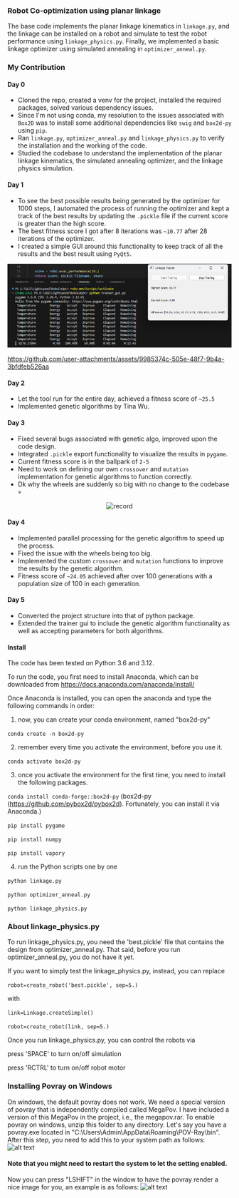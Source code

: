 ### Robot Co-optimization using planar linkage
The base code implements the planar linkage kinematics in `linkage.py`, and the linkage can be installed on a robot and simulate to test the robot performance using `linkage_physics.py`.  Finally, we implemented a basic linkage optimizer using simulated annealing in `optimizer_anneal.py`.

### My Contribution

#### Day 0
- Cloned the repo, created a venv for the project, installed the required packages, solved various dependency issues.
- Since I'm not using conda, my resolution to the issues associated with `Box2D` was to install some additional dependencies like `swig` and `box2d-py` using `pip`.
- Ran `linkage.py`, `optimizer_anneal.py` and `linkage_physics.py` to verify the installation and the working of the code.
- Studied the codebase to understand the implementation of the planar linkage kinematics, the simulated annealing optimizer, and the linkage physics simulation.

#### Day 1
- To see the best possible results being generated by the optimizer for 1000 steps, I  automated the process of running the optimizer and kept a track of the best results by updating the `.pickle` file if the current score is greater than the high score.
- The best fitness score I got after 8 iterations was `~10.77` after 28 iterations of the optimizer.
- I created a simple GUI around this functionality to keep track of all the results and the best result using `PyQt5`.

![Day 1 Output](/misc/day1_out.png)  

https://github.com/user-attachments/assets/9985374c-505e-48f7-9b4a-3bfdfeb526aa

#### Day 2
- Let the tool run for the entire day, achieved a fitness score of `~25.5`
- Implemented genetic algorithms by Tina Wu.

#### Day 3
- Fixed several bugs associated with genetic algo, improved upon the code design.
- Integrated `.pickle` export functionality to visualize the results in `pygame`.
- Current fitness score is in the ballpark of `2-5`
- Need to work on defining our own `crossover` and `mutation` implementation for genetic algorithms to function correctly.
- Dk why the wheels are suddenly so big with no change to the codebase 💀

<p align="center">
  <img src="https://github.com/user-attachments/assets/ebd2197b-2055-4b4a-b5cd-c93a0d1dc76e" alt="record">
</p>

#### Day 4
- Implemented parallel processing for the genetic algorithm to speed up the process.
- Fixed the issue with the wheels being too big.
- Implemented the custom `crossover` and `mutation` functions to improve the results by the genetic algorithm.
- Fitness score of `~24.05` achieved after over 100 generations with a population size of 100 in each generation.

#### Day 5
- Converted the project structure into that of python package.
- Extended the trainer gui to include the genetic algorithm functionality as well as accepting parameters for both algorithms.

#### Install

The code has been tested on Python 3.6 and 3.12. 

To run the code, you first need to install Anaconda, which can be downloaded from https://docs.anaconda.com/anaconda/install/

Once Anaconda is installed, you can open the anaconda and type the following commands in order:

1. now, you can create your conda environment, named "box2d-py"
   
`conda create -n box2d-py`

2. remember every time you activate the environment, before you use it.
   
`conda activate box2d-py`

3. once you activate the environment for the first time, you need to install the following packages.

`conda install conda-forge::box2d-py` (box2d-py (https://github.com/pybox2d/pybox2d). Fortunately, you can install it via Anaconda.)
   
`pip install pygame`

`pip install numpy`

`pip install vapory`

4. run the Python scripts one by one
    
`python linkage.py`

`python optimizer_anneal.py`

`python linkage_physics.py`

### About linkage_physics.py

To run linkage_physics.py, you need the 'best.pickle' file that contains the design from optimizer_anneal.py. That said, before you run optimizer_anneal.py, you do not have it yet. 

If you want to simply test the linkage_physics.py, instead, you can replace 

`robot=create_robot('best.pickle', sep=5.)`

with 

`link=Linkage.createSimple()`

`robot=create_robot(link, sep=5.) `

Once you run linkage_physics.py, you can control the robots via

press 'SPACE' to turn on/off simulation

press 'RCTRL' to turn on/off robot motor


### Installing Povray on Windows

On windows, the default povray does not work. We need a special version of povray that is independently compiled called MegaPov.
I have included a version of this MegaPov in the project, i.e., the megapov.rar. To enable povray on windows, unzip this folder to any directory.
Let's say you have a povray.exe located in "C:\Users\Admin\AppData\Roaming\POV-Ray\bin".
After this step, you need to add this to your system path as follows:
![alt text](https://github.com/dyingbrain/RoboCoOpt/blob/main/sys.png)

#### Note that you might need to restart the system to let the setting enabled.


Now you can press "LSHIFT" in the window to have the povray render a nice image for you, an example is as follows:
![alt text](https://github.com/dyingbrain/RoboCoOpt/blob/main/frm.png)
